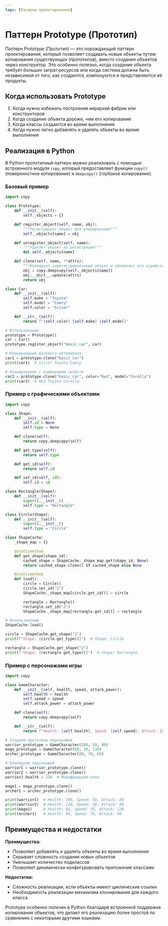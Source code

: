 ```yaml
---
tags: [Патерны проектирования]
---
```


# Паттерн Prototype (Прототип)

Паттерн Prototype (Прототип) — это порождающий паттерн проектирования, который позволяет создавать новые объекты путем копирования существующих (прототипов), вместо создания объектов через конструктор. Это особенно полезно, когда создание объекта требует больших затрат ресурсов или когда система должна быть независимой от того, как создаются, компонуются и представляются её продукты.

## Когда использовать Prototype

1. Когда нужно избежать построения иерархий фабрик или конструкторов
2. Когда создание объекта дороже, чем его копирование
3. Когда классы создаются во время выполнения
4. Когда нужно легко добавлять и удалять объекты во время выполнения

## Реализация в Python

В Python прототипный паттерн можно реализовать с помощью встроенного модуля `copy`, который предоставляет функции `copy()` (поверхностное копирование) и `deepcopy()` (глубокое копирование).

### Базовый пример

```python
import copy

class Prototype:
    def __init__(self):
        self._objects = {}

    def register_object(self, name, obj):
        """Регистрирует объект для клонирования"""
        self._objects[name] = obj

    def unregister_object(self, name):
        """Удаляет объект из регистрации"""
        del self._objects[name]

    def clone(self, name, **attrs):
        """Клонирует зарегистрированный объект и обновляет его атрибуты"""
        obj = copy.deepcopy(self._objects[name])
        obj.__dict__.update(attrs)
        return obj

class Car:
    def __init__(self):
        self.make = "Toyota"
        self.model = "Camry"
        self.color = "Silver"

    def __str__(self):
        return f"{self.color} {self.make} {self.model}"

# Использование
prototype = Prototype()
car = Car()
prototype.register_object("basic_car", car)

# Клонирование базового автомобиля
car1 = prototype.clone("basic_car")
print(car1)  # Silver Toyota Camry

# Клонирование с изменением свойств
car2 = prototype.clone("basic_car", color="Red", model="Corolla")
print(car2)  # Red Toyota Corolla
```

### Пример с графическими объектами

```python
import copy

class Shape:
    def __init__(self):
        self.id = None
        self.type = None

    def clone(self):
        return copy.deepcopy(self)

    def get_type(self):
        return self.type

    def get_id(self):
        return self.id

    def set_id(self, id):
        self.id = id

class Rectangle(Shape):
    def __init__(self):
        super().__init__()
        self.type = "Rectangle"

class Circle(Shape):
    def __init__(self):
        super().__init__()
        self.type = "Circle"

class ShapeCache:
    _shape_map = {}

    @staticmethod
    def get_shape(shape_id):
        cached_shape = ShapeCache._shape_map.get(shape_id, None)
        return cached_shape.clone() if cached_shape else None

    @staticmethod
    def load():
        circle = Circle()
        circle.set_id("1")
        ShapeCache._shape_map[circle.get_id()] = circle

        rectangle = Rectangle()
        rectangle.set_id("2")
        ShapeCache._shape_map[rectangle.get_id()] = rectangle

# Использование
ShapeCache.load()

circle = ShapeCache.get_shape("1")
print(f"Shape: {circle.get_type()}")  # Shape: Circle

rectangle = ShapeCache.get_shape("2")
print(f"Shape: {rectangle.get_type()}")  # Shape: Rectangle
```

### Пример с персонажами игры

```python
import copy

class GameCharacter:
    def __init__(self, health, speed, attack_power):
        self.health = health
        self.speed = speed
        self.attack_power = attack_power

    def clone(self):
        return copy.deepcopy(self)

    def __str__(self):
        return f"Health: {self.health}, Speed: {self.speed}, Attack: {self.attack_power}"

# Создаем прототипы персонажей
warrior_prototype = GameCharacter(100, 50, 80)
mage_prototype = GameCharacter(60, 30, 120)
archer_prototype = GameCharacter(80, 70, 60)

# Клонируем персонажей
warrior1 = warrior_prototype.clone()
warrior2 = warrior_prototype.clone()
warrior2.health = 120  # Модифицируем клон

mage1 = mage_prototype.clone()
archer1 = archer_prototype.clone()

print(warrior1)  # Health: 100, Speed: 50, Attack: 80
print(warrior2)  # Health: 120, Speed: 50, Attack: 80
print(mage1)     # Health: 60, Speed: 30, Attack: 120
print(archer1)   # Health: 80, Speed: 70, Attack: 60
```

## Преимущества и недостатки

**Преимущества:**

- Позволяет добавлять и удалять объекты во время выполнения
- Скрывает сложность создания новых объектов
- Уменьшает количество подклассов
- Позволяет динамически конфигурировать приложение классами

**Недостатки:**

- Сложность реализации, если объекты имеют циклические ссылки
- Необходимость реализации механизма клонирования для каждого класса

Prototype особенно полезен в Python благодаря встроенной поддержке копирования объектов, что делает его реализацию более простой по сравнению с некоторыми другими языками.
